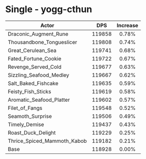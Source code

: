 # Single - yogg-cthun
| Actor | DPS | Increase |
|---|:---:|:---:|
|Draconic_Augment_Rune|119858|0.78%|
|Thousandbone_Tongueslicer|119808|0.74%|
|Great_Cerulean_Sea|119741|0.68%|
|Fated_Fortune_Cookie|119722|0.67%|
|Revenge_Served_Cold|119677|0.63%|
|Sizzling_Seafood_Medley|119667|0.62%|
|Salt_Baked_Fishcake|119635|0.59%|
|Feisty_Fish_Sticks|119619|0.58%|
|Aromatic_Seafood_Platter|119602|0.57%|
|Filet_of_Fangs|119548|0.52%|
|Seamoth_Surprise|119506|0.49%|
|Timely_Demise|119437|0.43%|
|Roast_Duck_Delight|119229|0.25%|
|Thrice_Spiced_Mammoth_Kabob|119182|0.21%|
|Base|118928|0.00%|
